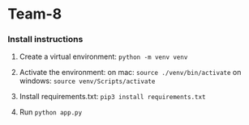# Team-8

### Install instructions

1. Create a virtual environment:
`python -m venv venv`

2. Activate the environment:
on mac: `source ./venv/bin/activate`
on windows: `source venv/Scripts/activate`

3. Install requirements.txt:
`pip3 install requirements.txt`

4. Run `python app.py`